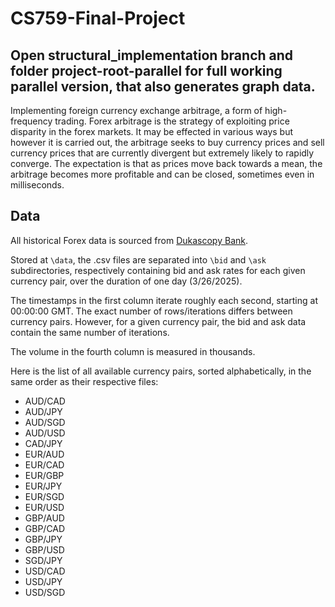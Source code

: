 # CS759-Final-Project



## Open structural_implementation branch and folder project-root-parallel for full working parallel version, that also generates graph data.


Implementing foreign currency exchange arbitrage, a form of high-frequency trading. Forex arbitrage is the strategy of exploiting price disparity in the forex markets. It may be effected in various ways but however it is carried out, the arbitrage seeks to buy currency prices and sell currency prices that are currently divergent but extremely likely to rapidly converge. The expectation is that as prices move back towards a mean, the arbitrage becomes more profitable and can be closed, sometimes even in milliseconds.

## Data

All historical Forex data is sourced from [Dukascopy Bank](https://www.dukascopy.com/swiss/english/marketwatch/historical/).

Stored at `\data`, the .csv files are separated into `\bid` and `\ask` subdirectories, respectively containing bid and ask rates for each given currency pair, over the duration of one day (3/26/2025).

The timestamps in the first column iterate roughly each second, starting at 00:00:00 GMT. The exact number of rows/iterations differs between currency pairs. However, for a given currency pair, the bid and ask data contain the same number of iterations.

The volume in the fourth column is measured in thousands.

Here is the list of all available currency pairs, sorted alphabetically, in the same order as their respective files:

- AUD/CAD
- AUD/JPY
- AUD/SGD
- AUD/USD
- CAD/JPY
- EUR/AUD
- EUR/CAD
- EUR/GBP
- EUR/JPY
- EUR/SGD
- EUR/USD
- GBP/AUD
- GBP/CAD
- GBP/JPY
- GBP/USD
- SGD/JPY
- USD/CAD
- USD/JPY
- USD/SGD
